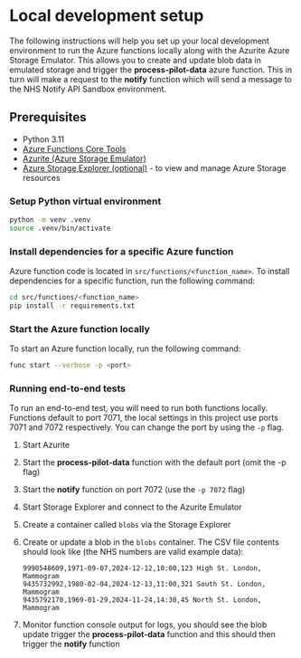 # Local development setup

The following instructions will help you set up your local development environment to run the Azure functions locally along with the Azurite Azure Storage Emulator.
This allows you to create and update blob data in emulated storage and trigger the **process-pilot-data** azure function.
This in turn will make a request to the **notify** function which will send a message to the NHS Notify API Sandbox environment.

## Prerequisites

- Python 3.11
- [Azure Functions Core Tools](https://learn.microsoft.com/en-us/azure/azure-functions/create-first-function-cli-python?pivots=python-mode-decorators&tabs=linux%2Cbash%2Cazure-cli%2Cbrowser#install-the-azure-functions-core-tools)
- [Azurite (Azure Storage Emulator)](https://github.com/Azure/Azurite?tab=readme-ov-file#getting-started)
- [Azure Storage Explorer (optional)](https://azure.microsoft.com/en-us/features/storage-explorer/) - to view and manage Azure Storage resources

### Setup Python virtual environment

```bash
python -m venv .venv
source .venv/bin/activate
```

### Install dependencies for a specific Azure function

Azure function code is located in `src/functions/<function_name>`. To install dependencies for a specific function, run the following command:

```bash
cd src/functions/<function_name>
pip install -r requirements.txt
```

### Start the Azure function locally

To start an Azure function locally, run the following command:

```bash
func start --verbose -p <port>
```

### Running end-to-end tests

To run an end-to-end test, you will need to run both functions locally. Functions default to port 7071, the local settings in this project use ports 7071 and 7072 respectively. You can change the port by using the `-p` flag.

1. Start Azurite
2. Start the **process-pilot-data** function with the default port (omit the -p flag)
3. Start the **notify** function on port 7072 (use the `-p 7072` flag)
4. Start Storage Explorer and connect to the Azurite Emulator
5. Create a container called `blobs` via the Storage Explorer
6. Create or update a blob in the `blobs` container.
The CSV file contents should look like (the NHS numbers are valid example data):

    ```csv
    9990548609,1971-09-07,2024-12-12,10:00,123 High St. London, Mammogram
    9435732992,1980-02-04,2024-12-13,11:00,321 South St. London, Mammogram
    9435792170,1969-01-29,2024-11-24,14:30,45 North St. London, Mammogram
    ```

7. Monitor function console output for logs, you should see the blob update trigger the **process-pilot-data** function and this should then trigger the **notify** function
